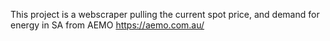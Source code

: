 This project is a webscraper pulling the current spot price, and demand for energy in SA from AEMO https://aemo.com.au/
